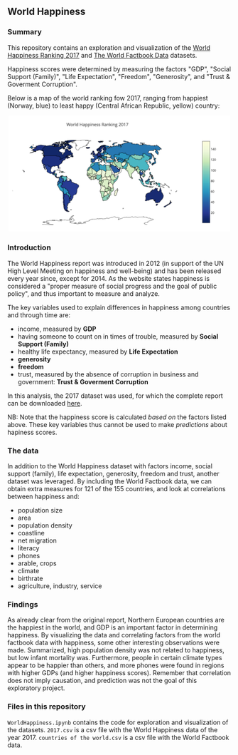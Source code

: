 ## World Happiness

### Summary
This repository contains an exploration and visualization of the [World Happiness Ranking 2017](https://www.kaggle.com/unsdsn/world-happiness) and [The World Factbook Data](https://www.kaggle.com/fernandol/countries-of-the-world) datasets. 

Happiness scores were determined by measuring the factors "GDP", "Social Support (Family)", "Life Expectation", "Freedom", "Generosity", and "Trust & Goverment Corruption".

Below is a map of the world ranking fow 2017, ranging from happiest (Norway, blue) to least happy (Central African Republic, yellow) country: 
<p align="center">
  <img src="images/HappyRankingMap2017.png" width="500" title="Ranking of World Happiness">
</p>


### Introduction

The World Happiness report was introduced in 2012 (in support of the UN High Level Meeting on happiness and well-being) and has been released every year since, except for 2014. As the website states happiness is considered a "proper measure of social progress and the goal of public policy", and thus important to measure and analyze.  

The key variables used to explain differences in happiness among countries and through time are: 

 * income, measured by **GDP**
 * having someone to count on in times of trouble, measured by **Social Support (Family)**
 * healthy life expectancy, measured by **Life Expectation**
 * **generosity**
 * **freedom** 
 * trust, measured by the absence of corruption in business and government: **Trust & Goverment Corruption** 

In this analysis, the 2017 dataset was used, for which the complete report can be downloaded [here](http://worldhappiness.report/ed/2017/).

NB: Note that the happiness score is calculated *based on* the factors listed above. These key variables thus cannot be used to make *predictions* about hapiness scores.


### The data

In addition to the World Happiness dataset with factors income, social support (family), life expectation, generosity, freedom and trust, another dataset was leveraged. By including the World Factbook data, we can obtain extra measures for 121 of the 155 countries, and look at correlations between happiness and:

 * population size
 * area
 * population density
 * coastline
 * net migration
 * literacy
 * phones
 * arable, crops
 * climate
 * birthrate
 * agriculture, industry, service


### Findings 

As already clear from the original report, Northern European countries are the happiest in the world, and GDP is an important factor in determining happiness. By visualizing the data and correlating factors from the world factbook data with happiness, some other interesting observations were made. Summarized, high population density was not related to happiness, but low infant mortality was. Furthermore, people in certain climate types appear to be happier than others, and more phones were found in regions with higher GDPs (and higher happiness scores). Remember that correlation does not imply causation, and prediction was not the goal of this exploratory project. 

### Files in this repository 

`WorldHappiness.ipynb` contains the code for exploration and visualization of the datasets.
`2017.csv` is a csv file with the World Happiness data of the year 2017.
`countries of the world.csv` is a csv file with the World Factbook data.  